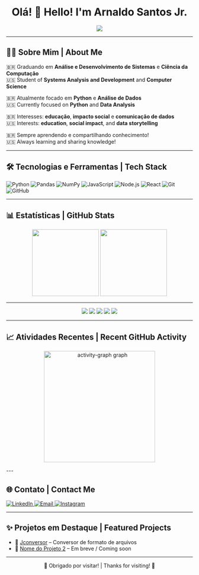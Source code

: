 
<h1 align="center">Olá! 👋 Hello! I'm Arnaldo Santos Jr.</h1>

<p align="center">
  <img src="https://readme-typing-svg.herokuapp.com?font=Fira+Code&size=22&pause=1000&color=E5C07B&center=true&vCenter=true&width=500&lines=Analista+de+Dados+focado+em+Python;Data+Analyst+focused+on+Python;Apaixonado+por+Tecnologia+e+Educação;Passionate+about+Tech+and+Education"/>
</p>

---

## 🧑‍💻 Sobre Mim | About Me

🇧🇷 Graduando em **Análise e Desenvolvimento de Sistemas** e **Ciência da Computação**  
🇺🇸 Student of **Systems Analysis and Development** and **Computer Science**

🇧🇷 Atualmente focado em **Python** e **Análise de Dados**  
🇺🇸 Currently focused on **Python** and **Data Analysis**

🇧🇷 Interesses: **educação**, **impacto social** e **comunicação de dados**  
🇺🇸 Interests: **education**, **social impact**, and **data storytelling**

🇧🇷 Sempre aprendendo e compartilhando conhecimento!  
🇺🇸 Always learning and sharing knowledge!

---

## 🛠️ Tecnologias e Ferramentas | Tech Stack

![Python](https://img.shields.io/badge/-Python-DA70D6?style=flat&logo=python&logoColor=white)
![Pandas](https://img.shields.io/badge/-Pandas-5E548E?style=flat&logo=pandas&logoColor=white)
![NumPy](https://img.shields.io/badge/-NumPy-2E3440?style=flat&logo=numpy&logoColor=white)
![JavaScript](https://img.shields.io/badge/-JavaScript-F0DB4F?style=flat&logo=javascript&logoColor=black)
![Node.js](https://img.shields.io/badge/-Node.js-3C873A?style=flat&logo=node.js&logoColor=white)
![React](https://img.shields.io/badge/-React-61DBFB?style=flat&logo=react&logoColor=black)
![Git](https://img.shields.io/badge/-Git-F1502F?style=flat&logo=git&logoColor=white)
![GitHub](https://img.shields.io/badge/-GitHub-2D2A2E?style=flat&logo=github)

---

## 📊 Estatísticas | GitHub Stats

<p align="center">
  <img height="180em" src="https://github-readme-stats.vercel.app/api?username=arnaldosantosjr&show_icons=true&theme=moltack&count_private=true"/>
  <img height="180em" src="https://github-readme-stats.vercel.app/api/top-langs/?username=arnaldosantosjr&layout=compact&theme=moltack"/>
</p>

---

<p align="center">
  <img src="https://github-profile-summary-cards.vercel.app/api/cards/profile-details?username=arnaldosantosjr&theme=moltack" /> 
  <img src="https://github-profile-summary-cards.vercel.app/api/cards/most-commit-language?username=arnaldosantosjr&theme=moltack" /> 
  <img src="https://github-profile-summary-cards.vercel.app/api/cards/repos-per-language?username=arnaldosantosjr&theme=moltack" /> 
  <img src="https://github-profile-summary-cards.vercel.app/api/cards/stats?username=arnaldosantosjr&theme=moltack" /> 
  <img src="https://github-profile-summary-cards.vercel.app/api/cards/productive-time?username=arnaldosantosjr&theme=moltack&utcOffset=-3" /> 
</p>

---

## 📈 Atividades Recentes | Recent GitHub Activity

 <p align="center">
 <img src="https://github-readme-activity-graph.vercel.app/graph?username=arnaldosantosjr&radius=16&theme=monokai&area=true&order=5&hide_title=true&hide_border=true" height="300" alt="activity-graph graph"  />
</p>
---


## 🌐 Contato | Contact Me

<a href="https://www.linkedin.com/in/arnaldo-santos-78b037215" target="_blank">
  <img src="https://img.shields.io/badge/-LinkedIn-4C566A?style=flat&logo=linkedin&logoColor=white" alt="LinkedIn">
</a>
<a href="mailto:arnaldosantosjr01@gmail.com">
  <img src="https://img.shields.io/badge/-Email-BB86FC?style=flat&logo=gmail&logoColor=white" alt="Email">
</a>
<a href="https://www.instagram.com/arnaldoleao/?next=%2F" target="_blank">
  <img src="https://img.shields.io/badge/-Instagram-8D6CAB?style=flat&logo=instagram&logoColor=white" alt="Instagram">
</a>

---

## ✨ Projetos em Destaque | Featured Projects

- 🔗 [Jconversor](https://github.com/arnaldosantosjr/Criados-em-py) – Conversor de formato de arquivos  
- 🔗 [Nome do Projeto 2](https://github.com/arnaldosantosjr/nome-do-projeto) – Em breve / Coming soon

---

<p align="center">
  🧠 Obrigado por visitar! | Thanks for visiting! 🚀  
</p>

